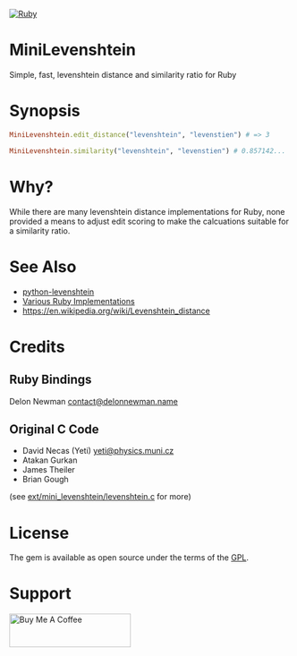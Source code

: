[![Ruby](https://github.com/delonnewman/mini-levenshtein/actions/workflows/ruby.yml/badge.svg)](https://github.com/delonnewman/mini-levenshtein/actions/workflows/ruby.yml)

# MiniLevenshtein

Simple, fast, levenshtein distance and similarity ratio for Ruby

# Synopsis

```ruby
MiniLevenshtein.edit_distance("levenshtein", "levenstien") # => 3

MiniLevenshtein.similarity("levenshtein", "levenstien") # 0.857142...
```

# Why?

While there are many levenshtein distance implementations for Ruby, none provided a means to adjust edit scoring to make the calcuations suitable for a similarity ratio.

# See Also

- [python-levenshtein](https://github.com/ztane/python-Levenshtein)
- [Various Ruby Implementations](https://rubygems.org/search?query=levenshtein)
- https://en.wikipedia.org/wiki/Levenshtein_distance

# Credits

## Ruby Bindings

Delon Newman <contact@delonnewman.name>

## Original C Code

- David Necas (Yeti) <yeti@physics.muni.cz>
- Atakan Gurkan
- James Theiler
- Brian Gough

(see [ext/mini_levenshtein/levenshtein.c](https://github.com/delonnewman/mini-levenshtein/blob/master/ext/mini_levenshtein/levenshtein.c) for more)

# License

The gem is available as open source under the terms of the [GPL](https://opensource.org/licenses/GPL-2.0).

# Support

<a href="https://www.buymeacoffee.com/delonnewman" target="_blank"><img src="https://cdn.buymeacoffee.com/buttons/v2/default-yellow.png" alt="Buy Me A Coffee" style="height: 60px !important;width: 217px !important;" ></a>
